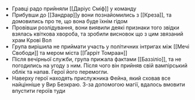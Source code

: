 - Гравці радо прийняли [[Даріус Сміф]] у команду
- Прибувши до [[Зандрар]]у вони познайомились з [[Креза]], та домовились про те, що вона буде їхнім гідом
- Провівши розлідування, вони виявили деякі признаки того звідки взялась квіткова хвороба, та зробили висновок що з цим звязаний храм Крові Вол
- Група вирішила не приймати участь у політичних інтригах між [[Мечі Свободи]] та мером міста [[Ґарріт Томраан]]
- Після вечірньої служби, група прижала фактами [[Баззіліо]], та не погодились на угоду з ним. Після чого він прийняв свій вампірський облік та напав. Герої його перемогли.
- Наверху герої находять прислужника Фейна, який сховав все найцінніше у Вир Безкраю. З-за допомогою магії, вдалось вмовити впустити героїв туди